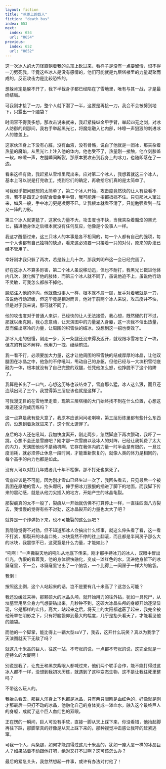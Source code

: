 ```yaml
---
layout: fiction
title: "冰原上的巨人"
fiction: "death_bus"
index: 653
next:
  index: 654
  url: "0654"
previous:
  index: 652
  url: "0652"
---
```

这一次冰人的大刀径直朝着我的头顶上砍过来，看样子是没有一点要留情，恨不得一刀劈死我，毕竟这些冰人是没有感情的，他们可能就是九层塔楼里的力量凝聚而成的，反正攻击力是比较恐怖的。

想躲肯定是躲不开了，我下半截身子都已经陷在了雪地里，唯有与其一战，才是最终结局。

可我刚才接了一刀，整个人就下潜了一半，这要是再接一刀，我会不会被劈到地下，只露出一个脑袋？

时间容不得我多想，那攻击说来就来，我赶紧操纵金甲手臂，举起四无之剑，对冰人防御的刹那间，我右手举起黑光匕，将魔焰融入匕内部，咔嚓一声狠狠的刺进冰人的膝盖上。

这家伙浑身上下没有心脏，没有血液，没有骨骼，说白了他就是一团冰，那夹杂着热量的魔焰，从黑光匕上注入他的体内，他也受不了，热量刚一接触，他立刻膝盖一软，咔嚓一声，左腿瞬间断裂，那原本要攻击到我身上的冰刀，也随即落在了一边。

看来这样有效，我赶紧从雪堆里爬出来，应对第二个冰人，我想着就这三个冰人，基本上可以说是打完收工，找到它们的确定，再收拾它们真的是太简单了。

可我似乎把问题想的太简单了，第二个冰人开始，攻击度竟然快的让人有些看不清，若不是四无之剑配合着金甲手臂，我可能连一招都抵挡不住。只见那冰人窜过来，如风一般，手中冰刀更是凌厉不已，让我根本就看不清了，只能勉强看到一阵又一阵的刀影。

第三个冰人就更猛了，这家伙力量不大，攻击度也不快，当我夹杂着魔焰的黑光匕，插进他身体之后根本就没有任何反应，他像是个没事人一样。

我这才醒悟过来，这三只冰人的本事是各不相同的，每一个人都有自己的强项，每一个人也都有自己独特的缺点，看来这必须要一只接着一只的对付，原来的办法已经不管用了。

幸好刚才我只躲了两次，若是躲上几十次，那我刘明布这一会已经完蛋了。

好在这冰人不算多厉害，第二个冰人虽说移动迅，但也不耐打，我黑光匕戳进他体内几次，就化解了他的肢体，而第三个冰人就不同了，虽说他追不上，虽说他行动不灵敏，可我怎么都杀不掉他。

魔焰注入他的体内，他就像没事人一样，根本就不屑一顾，反手对着我就是一刀，虽说他行动迟缓，但这毕竟是相对而言，他对于前两个冰人来说，攻击度并不快，但是对于我来说，那可就不同了。

他的攻击度对于普通人来讲，已经快的让人无法接受，我心想，既然硬的打不过，那就以柔克刚，我心念意动，让天演图中的力量灌入身躯，这一次我不催出热量，反而催出寒冷的力量，让周围的积雪快的结冰，没想到这一招也奏效了。

那冰人走的很慢，刚走一步，另一条腿还没来得及迈开，就现跟冰雪冻在了一块，但冻的有些不解释，他用力一拽，继续前进。

我一看不行，必须要加大力量，这才让他周围的积雪快的结成厚厚的冰晶，让他双腿困在冰晶之中，他急的不停吼叫，甩动自己的身躯，但他已经与一大块积雪彻底融为一体，根本就没有了自己完整的双腿，任凭他怎么怒，也挣脱不了这个陷阱了。

我算是长出了一口气，心想这历练也该结束了，雪崩那么猛，冰人这么狠，而且还连续出现了三个，我觉得第三层应该也就是这样了。

可我漫无目的在雪地里走着，现第三层塔楼的大门始终找不到在什么位置，心想这难道还没完成历练吗？

这一点算是我有些大意了，我原本应该问问老喇嘛，第三层历练里都有些什么东西的，没想到着急就进来了，这个就太遭罪了。

身后的冰人还在吼叫，我加快度离开，刚走两步，忽然脚底下再次颤动，我吓了一跳，心想不会还是雪崩吧？刚才那一次雪崩以及冰人的对阵，已经让我耗费了太大的内力，天演图他也不是动机啊，它存在我体内的力量一时半会是有限的，一旦过度消耗，就必须停止休息一段时间，才能重新恢复的，就像人类的体力是相同的，每个高手的内力也都是如此。

没有人可以对打几年或者几十年不松懈，那不打死也累死了。

雪崩应该是不可能，因为刚才雪山已经生过一次了，我回头看去，只见最后一个被我困在原地的雪人，抬头爆吼，伸手把冰刀狠狠的插进了脚下的地面，而我脚下传来的震动感，就是从他刀尖插入的地方，开始产生的冰晶龟裂。

那裂痕真的太不一般了，裂痕从一开始就仿佛不打算停止一样，一直往四面八方裂去，我慢慢的觉得有些不对劲，这冰晶裂开的力量也太大了吧？

就算是一个炸弹扔下来，也不可能裂的这么远吧？

我隐隐觉得不对劲，但不知道那冰人会搞出什么怪事，就这么伸头看了看，这一看不打紧，那裂开的冰晶口处，冰块竟然不停的往上翻滚，而且都是半间房子那么大的冰块，我震惊不已，这究竟是什么力量，才能如此？

“吼啊！”一声撕裂天地的吼叫从地底下传来，刚才那手持冰刀的冰人，双眼中冒出红光，仇恨的看着我，他的身体很快融化，变成一滩红色的水，流进他身躯下的冰窟窿里，不一会，冰窟窿里钻出了一个脑袋，一个比得上一间房子一样大的脑袋。

我倒！

按照这比例，这个人站起来的话，岂不是要有几十米高了？这怎么可能？

我还没缓过来神，那颗硕大的冰晶头颅，就开始用力的往外钻，犹如一具死尸，从坟墓里用尽全身力气想要钻出来，几秒钟不到，这硕大冰晶头颅的身躯开始逐渐显现，它是那样的宏伟，高大，站起来之后，将天上的太阳都遮蔽了起来，我完全被他笼罩在阴影之下，只有将脑袋仰到最大的幅度，几乎是抬头看天了，才能看见他的脑袋。

而他的一个脚掌，能比得上一辆大型suV了，我去，这开什么玩笑？真以为我学了天演图就天下无敌了吗？

就这几十米高的巨人，往这一站，不夸张的说，一点都不夸张的说，这完全就是一座特么的大厦啊！

别说是我了，让鬼王和黑衣紫眼人都喊过来，他们两个联手合作，能不能打得过这冰人都不一样，没想到我初次历练，就遇到了这种变态生物，这不是让我往死里整吗？

不带这么玩人的。

我抬头看去，那巨人浑身上下也都是冰晶，只有两只眼睛是血红色的，好像就是刚才那最后一只打不动的冰晶，他融化自己的身体变成一滩血水，融入这个最终巨人的身躯，成就了这个巨人血红色的双眼。

正在愣的一瞬间，巨人可没有手软，直接一脚从天上踩下来，你没看错，他抬起脚再往下踩，那脚掌真的好像是从天上踩下来的，那种视觉冲击感让我吓的赶紧逃窜。

可我一个人，两条腿，如何才能跑得过这几十米高的，犹如一座大厦一样的冰晶巨人？如果站着不动跟他打吧，绝对又打不过啊？这可该怎么办？

最后的紧急关头，我忽然想起一件事，或许有办法对付他了！